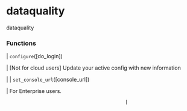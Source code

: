 # dataquality

dataquality

### Functions

| `configure`([do_login])

 | [Not for cloud users] Update your active config with new information

 |
| `set_console_url`([console_url])

 | For Enterprise users.

                                                |
